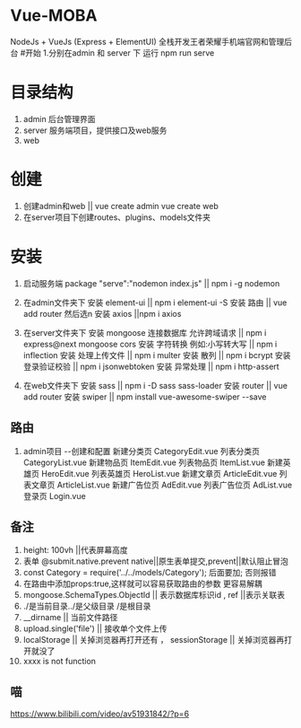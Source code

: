 # Vue-MOBA
NodeJs + VueJs (Express + ElementUI) 全栈开发王者荣耀手机端官网和管理后台
#开始
1.分别在admin 和 server 下 运行 npm run serve 

# 目录结构
1. admin  后台管理界面
2. server 服务端项目，提供接口及web服务
3. web

# 创建 
1. 创建admin和web || vue create admin vue create web
2. 在server项目下创建routes、plugins、models文件夹 

# 安装
1. 启动服务端 package "serve":"nodemon index.js" || npm i -g nodemon
2. 在admin文件夹下 
   安装 element-ui || npm i element-ui -S
   安装 路由 || vue add router 然后选n
   安装 axios ||npm i axios
   
3. 在server文件夹下
   安装 mongoose 连接数据库 允许跨域请求 || npm i express@next mongoose cors
   安装 字符转换 例如:小写转大写 || npm i inflection
   安装 处理上传文件 || npm i multer
   安装 散列 || npm i bcrypt
   安装 登录验证校验 || npm i jsonwebtoken
   安装 异常处理 || npm i http-assert

4. 在web文件夹下
   安装 sass || npm i -D sass sass-loader 
   安装 router || vue add router
   安装 swiper || npm install vue-awesome-swiper --save
## 路由
1. admin项目
--创建和配置 
新建分类页 CategoryEdit.vue
列表分类页 CategoryList.vue
新建物品页 ItemEdit.vue
列表物品页 ItemList.vue
新建英雄页 HeroEdit.vue
列表英雄页 HeroList.vue
新建文章页 ArticleEdit.vue
列表文章页 ArticleList.vue
新建广告位页 AdEdit.vue
列表广告位页 AdList.vue
登录页 Login.vue
## 备注
1. height: 100vh ||代表屏幕高度
2. 表单 @submit.native.prevent native||原生表单提交,prevent||默认阻止冒泡
3. const Category = require('../../models/Category');  后面要加; 否则报错
4. 在路由中添加props:true,这样就可以容易获取路由的参数 更容易解耦 
5. mongoose.SchemaTypes.ObjectId || 表示数据库标识id , ref ||表示关联表
6. ./是当前目录../是父级目录 /是根目录
7. __dirname || 当前文件路径
8. upload.single('file') || 接收单个文件上传
9. localStorage || 关掉浏览器再打开还有 ， sessionStorage || 关掉浏览器再打开就没了
10. xxxx is not function
## 喵
https://www.bilibili.com/video/av51931842/?p=6